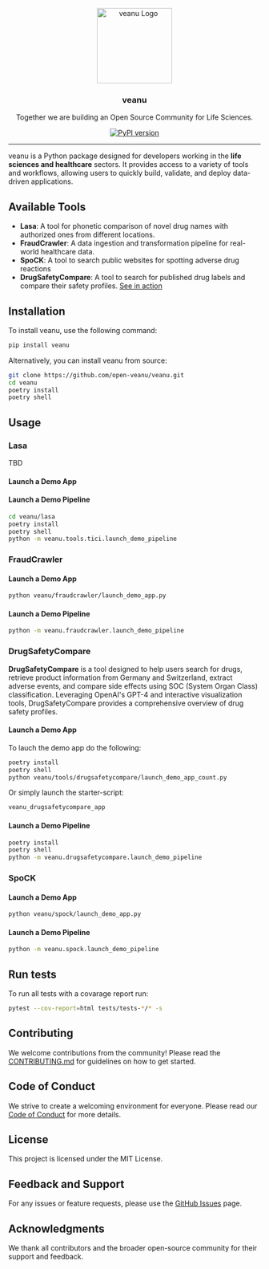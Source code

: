 <p align="center">
    <img src="https://avatars.githubusercontent.com/u/189356226?s=400&u=4bc88c9f31bc573f84d4222461c520e19c1c97a4&v=4" alt="veanu Logo" width="150" height="150" />
    <h3 align="center">veanu</h3>
    <p align="center">Together we are building an Open Source Community for Life Sciences.</p>
    <p align="center">
        <a href="https://badge.fury.io/py/veanu"><img alt="PyPI version" src="https://badge.fury.io/py/veanu.svg?icon=si%3Apython"></a>
    </p>
</p>

---

veanu is a Python package designed for developers working in the **life sciences and healthcare** sectors. It provides access to a variety of tools and workflows, allowing users to quickly build, validate, and deploy data-driven applications.

## Available Tools

- **Lasa**: A tool for phonetic comparison of novel drug names with authorized ones from different locations.
- **FraudCrawler**: A data ingestion and transformation pipeline for real-world healthcare data.
- **SpoCK**: A tool to search public websites for spotting adverse drug reactions
- **DrugSafetyCompare**: A tool to search for published drug labels and compare their safety profiles. [See in action](https://huggingface.co/spaces/veanu/drugsafetycompare)

## Installation

To install veanu, use the following command:

```bash
pip install veanu
```

Alternatively, you can install veanu from source:

```bash
git clone https://github.com/open-veanu/veanu.git
cd veanu
poetry install
poetry shell
```


## Usage
### Lasa
TBD
#### Launch a Demo App

#### Launch a Demo Pipeline

```bash
cd veanu/lasa
poetry install
poetry shell
python -m veanu.tools.tici.launch_demo_pipeline
```

### FraudCrawler

#### Launch a Demo App

```bash
python veanu/fraudcrawler/launch_demo_app.py
```

#### Launch a Demo Pipeline

```bash
python -m veanu.fraudcrawler.launch_demo_pipeline
```


### DrugSafetyCompare
**DrugSafetyCompare** is a tool designed to help users search for drugs, retrieve product information from Germany and Switzerland, extract adverse events, and compare side effects using SOC (System Organ Class) classification. Leveraging OpenAI's GPT-4 and interactive visualization tools, DrugSafetyCompare provides a comprehensive overview of drug safety profiles.

#### Launch a Demo App
To lauch the demo app do the following:

```bash
poetry install
poetry shell
python veanu/tools/drugsafetycompare/launch_demo_app_count.py
```
Or simply launch the starter-script:
```bash
veanu_drugsafetycompare_app

```

#### Launch a Demo Pipeline

```bash
poetry install
poetry shell
python -m veanu.drugsafetycompare.launch_demo_pipeline
```


### SpoCK

#### Launch a Demo App

```bash
python veanu/spock/launch_demo_app.py
```

#### Launch a Demo Pipeline

```bash
python -m veanu.spock.launch_demo_pipeline
```


## Run tests
To run all tests with a covarage report run:
```bash
pytest --cov-report=html tests/tests-*/* -s
```




## Contributing

We welcome contributions from the community! Please read the [CONTRIBUTING.md](CONTRIBUTING.md) for guidelines on how to get started.

## Code of Conduct

We strive to create a welcoming environment for everyone. Please read our [Code of Conduct](CODE_OF_CONDUCT.md) for more details.

## License

This project is licensed under the MIT License.

## Feedback and Support

For any issues or feature requests, please use the [GitHub Issues](https://github.com/open-veanu/veanu/issues) page.

## Acknowledgments

We thank all contributors and the broader open-source community for their support and feedback.